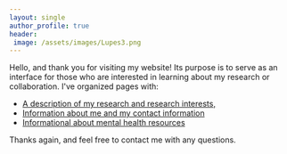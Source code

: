 ```yaml
---
layout: single
author_profile: true
header:
 image: /assets/images/Lupes3.png
---
```

Hello, and thank you for visiting my website! Its purpose is to serve as an interface for those who are interested in learning about my research or collaboration. I've organized pages with:

* [A description of my research and research interests,](/research)
* [Information about me and my contact information](/about)
* [Informational about mental health resources](/mentalhealth)

Thanks again, and feel free to contact me with any questions.
